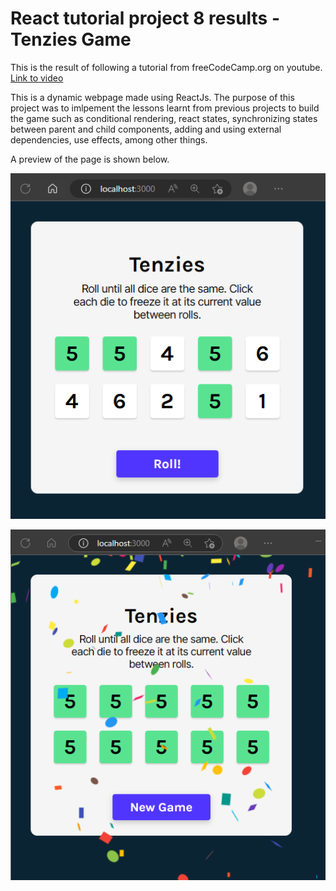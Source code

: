 # React tutorial project 8 results - Tenzies Game

This is the result of following a tutorial from freeCodeCamp.org on youtube. [Link to video](https://www.youtube.com/watch?v=bMknfKXIFA8&t=12s&ab_channel=freeCodeCamp.org)

This is a dynamic webpage made using ReactJs. The purpose of this project was to imlpement the lessons learnt from previous projects to build the game such as conditional rendering, react states, synchronizing states between parent and child components, adding and using external dependencies, use effects, among other things.

A preview of the page is shown below.

![Preview image](https://github.com/mhdrofiq/reactTut8-tenziesGame/blob/master/preview1.png)

![Preview image](https://github.com/mhdrofiq/reactTut8-tenziesGame/blob/master/preview2.png)


